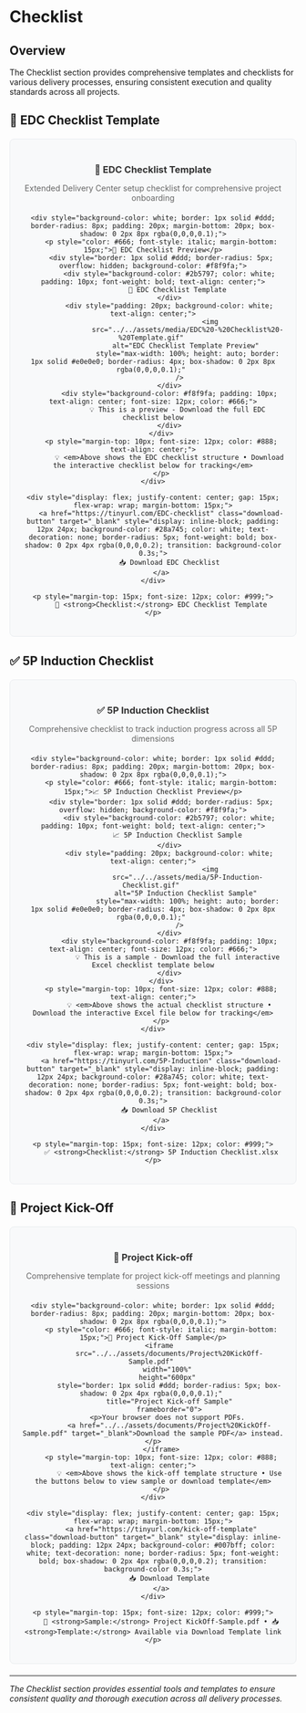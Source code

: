 # Checklist

## Overview

The Checklist section provides comprehensive templates and checklists for various delivery processes, ensuring consistent execution and quality standards across all projects.

## 🏢 EDC Checklist Template

<div style="text-align: center; margin: 20px 0; padding: 20px; background-color: #f8f9fa; border-radius: 8px; border: 1px solid #e9ecef;">
    <div style="margin-bottom: 15px;">
        <h3 style="color: #333; margin-bottom: 10px;">🏢 EDC Checklist Template</h3>
        <p style="color: #666; margin-bottom: 20px;">Extended Delivery Center setup checklist for comprehensive project onboarding</p>
    </div>
    
    <div style="background-color: white; border: 1px solid #ddd; border-radius: 8px; padding: 20px; margin-bottom: 20px; box-shadow: 0 2px 8px rgba(0,0,0,0.1);">
        <p style="color: #666; font-style: italic; margin-bottom: 15px;">🎥 EDC Checklist Preview</p>
        <div style="border: 1px solid #ddd; border-radius: 5px; overflow: hidden; background-color: #f8f9fa;">
            <div style="background-color: #2b5797; color: white; padding: 10px; font-weight: bold; text-align: center;">
                🏢 EDC Checklist Template
            </div>
            <div style="padding: 20px; background-color: white; text-align: center;">
                                 <img 
                     src="../../assets/media/EDC%20-%20Checklist%20-%20Template.gif" 
                     alt="EDC Checklist Template Preview" 
                     style="max-width: 100%; height: auto; border: 1px solid #e0e0e0; border-radius: 4px; box-shadow: 0 2px 8px rgba(0,0,0,0.1);" 
                 />
            </div>
            <div style="background-color: #f8f9fa; padding: 10px; text-align: center; font-size: 12px; color: #666;">
                💡 This is a preview - Download the full EDC checklist below
            </div>
        </div>
        <p style="margin-top: 10px; font-size: 12px; color: #888; text-align: center;">
            💡 <em>Above shows the EDC checklist structure • Download the interactive checklist below for tracking</em>
        </p>
    </div>
    
    <div style="display: flex; justify-content: center; gap: 15px; flex-wrap: wrap; margin-bottom: 15px;">
        <a href="https://tinyurl.com/EDC-checklist" class="download-button" target="_blank" style="display: inline-block; padding: 12px 24px; background-color: #28a745; color: white; text-decoration: none; border-radius: 5px; font-weight: bold; box-shadow: 0 2px 4px rgba(0,0,0,0.2); transition: background-color 0.3s;">
            📥 Download EDC Checklist
        </a>
    </div>
    
    <p style="margin-top: 15px; font-size: 12px; color: #999;">
        🏢 <strong>Checklist:</strong> EDC Checklist Template
    </p>
</div>

## ✅ 5P Induction Checklist

<div style="text-align: center; margin: 20px 0; padding: 20px; background-color: #f8f9fa; border-radius: 8px; border: 1px solid #e9ecef;">
    <div style="margin-bottom: 15px;">
        <h3 style="color: #333; margin-bottom: 10px;">✅ 5P Induction Checklist</h3>
        <p style="color: #666; margin-bottom: 20px;">Comprehensive checklist to track induction progress across all 5P dimensions</p>
    </div>
    
    <div style="background-color: white; border: 1px solid #ddd; border-radius: 8px; padding: 20px; margin-bottom: 20px; box-shadow: 0 2px 8px rgba(0,0,0,0.1);">
        <p style="color: #666; font-style: italic; margin-bottom: 15px;">📈 5P Induction Checklist Preview</p>
        <div style="border: 1px solid #ddd; border-radius: 5px; overflow: hidden; background-color: #f8f9fa;">
            <div style="background-color: #2b5797; color: white; padding: 10px; font-weight: bold; text-align: center;">
                📈 5P Induction Checklist Sample
            </div>
            <div style="padding: 20px; background-color: white; text-align: center;">
                                 <img 
                     src="../../assets/media/5P-Induction-Checklist.gif" 
                     alt="5P Induction Checklist Sample" 
                     style="max-width: 100%; height: auto; border: 1px solid #e0e0e0; border-radius: 4px; box-shadow: 0 2px 8px rgba(0,0,0,0.1);" 
                 />
            </div>
            <div style="background-color: #f8f9fa; padding: 10px; text-align: center; font-size: 12px; color: #666;">
                💡 This is a sample - Download the full interactive Excel checklist template below
            </div>
        </div>
        <p style="margin-top: 10px; font-size: 12px; color: #888; text-align: center;">
            💡 <em>Above shows the actual checklist structure • Download the interactive Excel file below for tracking</em>
        </p>
    </div>
    
    <div style="display: flex; justify-content: center; gap: 15px; flex-wrap: wrap; margin-bottom: 15px;">
        <a href="https://tinyurl.com/5P-Induction" class="download-button" target="_blank" style="display: inline-block; padding: 12px 24px; background-color: #28a745; color: white; text-decoration: none; border-radius: 5px; font-weight: bold; box-shadow: 0 2px 4px rgba(0,0,0,0.2); transition: background-color 0.3s;">
            📥 Download 5P Checklist
        </a>
    </div>
    
    <p style="margin-top: 15px; font-size: 12px; color: #999;">
        ✅ <strong>Checklist:</strong> 5P Induction Checklist.xlsx
    </p>
</div>

## 🚀 Project Kick-Off

<div style="text-align: center; margin: 20px 0; padding: 20px; background-color: #f8f9fa; border-radius: 8px; border: 1px solid #e9ecef;">
    <div style="margin-bottom: 15px;">
        <h3 style="color: #333; margin-bottom: 10px;">🚀 Project Kick-off</h3>
        <p style="color: #666; margin-bottom: 20px;">Comprehensive template for project kick-off meetings and planning sessions</p>
    </div>
    
    <div style="background-color: white; border: 1px solid #ddd; border-radius: 8px; padding: 20px; margin-bottom: 20px; box-shadow: 0 2px 8px rgba(0,0,0,0.1);">
        <p style="color: #666; font-style: italic; margin-bottom: 15px;">🎥 Project Kick-Off Sample</p>
        <iframe 
            src="../../assets/documents/Project%20KickOff-Sample.pdf" 
            width="100%" 
            height="600px" 
            style="border: 1px solid #ddd; border-radius: 5px; box-shadow: 0 2px 4px rgba(0,0,0,0.1);" 
            title="Project Kick-off Sample"
            frameborder="0">
            <p>Your browser does not support PDFs. 
            <a href="../../assets/documents/Project%20KickOff-Sample.pdf" target="_blank">Download the sample PDF</a> instead.</p>
        </iframe>
        <p style="margin-top: 10px; font-size: 12px; color: #888; text-align: center;">
            💡 <em>Above shows the kick-off template structure • Use the buttons below to view sample or download template</em>
        </p>
    </div>
    
    <div style="display: flex; justify-content: center; gap: 15px; flex-wrap: wrap; margin-bottom: 15px;">
        <a href="https://tinyurl.com/kick-off-template" class="download-button" target="_blank" style="display: inline-block; padding: 12px 24px; background-color: #007bff; color: white; text-decoration: none; border-radius: 5px; font-weight: bold; box-shadow: 0 2px 4px rgba(0,0,0,0.2); transition: background-color 0.3s;">
            📥 Download Template
        </a>
    </div>
    
    <p style="margin-top: 15px; font-size: 12px; color: #999;">
        🚀 <strong>Sample:</strong> Project KickOff-Sample.pdf • 📥 <strong>Template:</strong> Available via Download Template link
    </p>
</div>



---

*The Checklist section provides essential tools and templates to ensure consistent quality and thorough execution across all delivery processes.*
